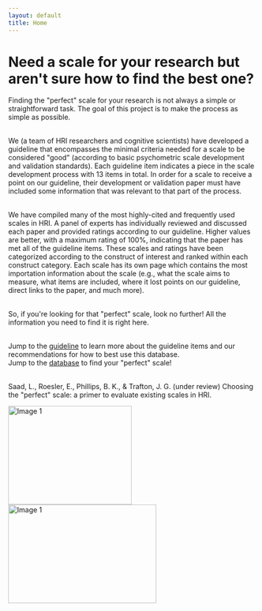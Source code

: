 ```yaml
---
layout: default
title: Home
---
```


# Need a scale for your research but aren't sure how to find the best one?

Finding the "perfect" scale for your research is not always a simple or straightforward task. The goal of this project is to make the process as simple as possible. 

<br>We (a team of HRI researchers and cognitive scientists) have developed a guideline that encompasses the minimal criteria needed for a scale to be considered "good" (according to basic psychometric scale development and validation standards). Each guideline item indicates a piece in the scale development process with 13 items in total. In order for a scale to receive a point on our guideline, their development or validation paper must have included some information that was relevant to that part of the process. 

<br>We have compiled many of the most highly-cited and frequently used scales in HRI. A panel of experts has individually reviewed and discussed each paper and provided ratings according to our guideline. Higher values are better, with a maximum rating of 100%, indicating that the paper has met all of the guideline items. These scales and ratings have been categorized according to the construct of interest and ranked within each construct category. Each scale has its own page which contains the most importation information about the scale (e.g., what the scale aims to measure, what items are included, where it lost points on our guideline, direct links to the paper, and much more). 

<br>So, if you're looking for that "perfect" scale, look no further! All the information you need to find it is right here.

<br>Jump to the [guideline](/guideline) to learn more about the guideline items and our recommendations for how to best use this database. 
<br>Jump to the [database](/database) to find your "perfect" scale!


<br> Saad, L., Roesler, E., Phillips, B. K., & Trafton, J. G. (under review) Choosing the "perfect" scale: a primer to evaluate existing scales in HRI. 


<img src = "{{site.image-path}}/psychometrics-and-scale-dev.jpg" width="250" height="200" alt="Image 1"> <img src = "{{site.image-path}}/HRI.jpg" width="300" height="200" alt="Image 1"> 

[<a href="/assets/pdf/THRI_ScaleGuidelines_2024_10.4.24.pdf" target="_blank">Download the perfect scales paper</a>]: #